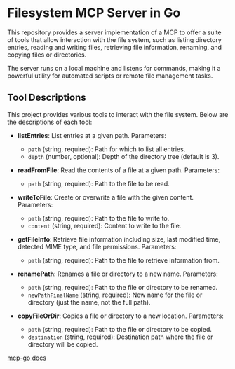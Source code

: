 # Filesystem MCP Server in Go

This repository provides a server implementation of a MCP to offer a suite of tools that allow interaction with the file system, such as listing directory entries, reading and writing files, retrieving file information, renaming, and copying files or directories.

The server runs on a local machine and listens for commands, making it a powerful utility for automated scripts or remote file management tasks.

## Tool Descriptions

This project provides various tools to interact with the file system. Below are the descriptions of each tool:

- **listEntries**: List entries at a given path. Parameters:

  - `path` (string, required): Path for which to list all entries.
  - `depth` (number, optional): Depth of the directory tree (default is 3).

- **readFromFile**: Read the contents of a file at a given path. Parameters:

  - `path` (string, required): Path to the file to be read.

- **writeToFile**: Create or overwrite a file with the given content. Parameters:

  - `path` (string, required): Path to the file to write to.
  - `content` (string, required): Content to write to the file.

- **getFileInfo**: Retrieve file information including size, last modified time, detected MIME type, and file permissions. Parameters:

  - `path` (string, required): Path to the file to retrieve information from.

- **renamePath**: Renames a file or directory to a new name. Parameters:

  - `path` (string, required): Path to the file or directory to be renamed.
  - `newPathFinalName` (string, required): New name for the file or directory (just the name, not the full path).

- **copyFileOrDir**: Copies a file or directory to a new location. Parameters:
  - `path` (string, required): Path to the file or directory to be copied.
  - `destination` (string, required): Destination path where the file or directory will be copied.

[mcp-go docs](https://pkg.go.dev/github.com/mark3labs/mcp-go/mcp)
